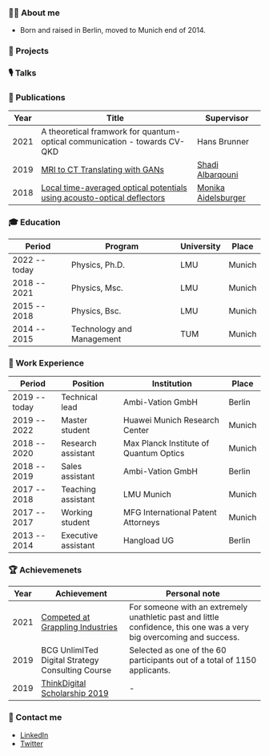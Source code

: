 ### 👨‍🚀 About me

* Born and raised in Berlin, moved to Munich end of 2014.

### 🔭 Projects

### 🎙 Talks

### 📜 Publications

| Year | Title | Supervisor |
| ---- | ----- | ----------- |
| 2021 | A theoretical framwork for quantum-optical communication - towards CV-QKD | Hans Brunner |
| 2019 | [MRI to CT Translating with GANs](https://scholar.google.com/citations?view_op=view_citation&hl=de&user=B0mwWK8AAAAJ&citation_for_view=B0mwWK8AAAAJ:u5HHmVD_uO8C) | [Shadi Albarqouni](https://albarqouni.github.io) |
| 2018 | [Local time-averaged optical potentials using acousto-optical deflectors](https://scholar.google.com/citations?view_op=view_citation&hl=de&user=B0mwWK8AAAAJ&citation_for_view=B0mwWK8AAAAJ:u-x6o8ySG0sC) | [Monika Aidelsburger](https://en.wikipedia.org/wiki/Monika_Aidelsburger) |

### 🎓 Education

| Period | Program | University | Place |
| ------ | ------- | ---------- | ----- |
| 2022 -- today | Physics, Ph.D. | LMU | Munich |
| 2018 -- 2021 | Physics, Msc. | LMU | Munich |
| 2015 -- 2018 | Physics, Bsc. | LMU | Munich |
| 2014 -- 2015 | Technology and Management | TUM | Munich |

### 💼 Work Experience

| Period | Position | Institution | Place |
| ------ | ------- | ------------ | ----- |
| 2019 -- today | Technical lead | Ambi-Vation GmbH | Berlin |
| 2019 -- 2022 | Master student | Huawei Munich Research Center | Munich |
| 2018 -- 2020 | Research assistant | Max Planck Institute of Quantum Optics | Munich |
| 2018 -- 2019 | Sales assistant | Ambi-Vation GmbH | Berlin |
| 2017 -- 2018 | Teaching assistant | LMU Munich | Munich |
| 2017 -- 2017 | Working student | MFG International Patent Attorneys | Munich |
| 2013 -- 2014 | Executive assistant | Hangload UG | Berlin |

### 🏆 Achievemenets

| Year | Achievement | Personal note |
| ---- | ----------- | ---- |
| 2021 | [Competed at Grappling Industries](https://smoothcomp.com/en/profile/83881) | For someone with an extremely unathletic past and little confidence, this one was a very big overcoming and success. |
| 2019 | BCG UnlimITed Digital Strategy Consulting Course | Selected as one of the 60 participants out of a total of 1150 applicants. |
| 2019 | [ThinkDigital Scholarship 2019](https://thinkdigitalstipendium.de/class-of-2019-start-des-ersten-digitalstipendiums-deutschlands/) | - |

### 🤝 Contact me

* [LinkedIn](https://www.linkedin.com/in/bodo-kaiser/)
* [Twitter](https://twitter.com/bodokais)

